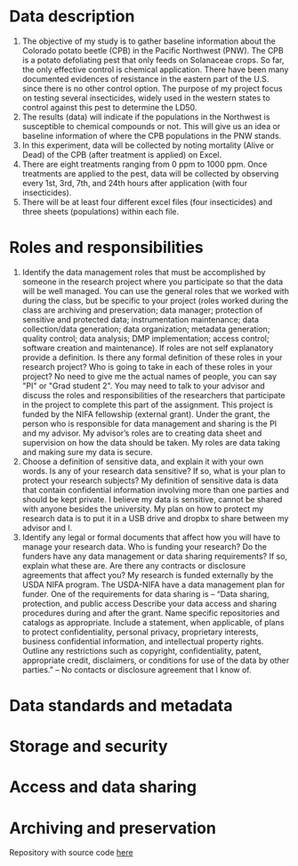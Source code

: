 # Data description
1. The objective of my study is to gather baseline information about the Colorado potato beetle (CPB) in the Pacific Northwest (PNW). The CPB is a potato defoliating pest that only feeds on Solanaceae crops. So far, the only effective control is chemical application. There have been many documented evidences of resistance in the eastern part of the U.S. since there is no other control option. The purpose of my project focus on testing several insecticides, widely used in the western states to control against this pest to determine the LD50.   
2. The results (data) will indicate if the populations in the Northwest is susceptible to chemical compounds or not. This will give us an idea or baseline information of where the CPB populations in the PNW stands. 
3. In this experiment, data will be collected by noting mortality (Alive or Dead) of the CPB (after treatment is applied) on Excel.  
4. There are eight treatments ranging from 0 ppm to 1000 ppm. Once treatments are applied to the pest, data will be collected by observing every 1st, 3rd, 7th, and 24th hours after application (with four insecticides). 
5. There will be at least four different excel files (four insecticides) and three sheets (populations) within each file.

# Roles and responsibilities
1. Identify the data management roles that must be accomplished by someone in the research project where you participate so that the data will be well managed. You can use the general roles that we worked with during the class, but be specific to your project (roles worked during the class are archiving and preservation; data manager; protection of sensitive and protected data; instrumentation maintenance; data collection/data generation; data organization; metadata generation; quality control; data analysis; DMP implementation; access control; software creation and maintenance). If roles are not self explanatory provide a definition. Is there any formal definition of these roles in your research project? Who is going to take in each of these roles in your project? No need to give me the actual names of people, you can say "PI" or "Grad student 2". You may need to talk to your advisor and discuss the roles and responsibilities of the researchers that participate in the project to complete this part of the assignment. 
This project is funded by the NIFA fellowship (external grant). Under the grant, the person who is responsible for data management and sharing is the PI and my advisor.  My advisor’s roles are to creating data sheet and supervision on how the data should be taken. My roles are data taking and making sure my data is secure. 
2. Choose a definition of sensitive data, and explain it with your own words. Is any of your research data sensitive? If so, what is your plan to protect your research subjects?
My definition of sensitive data is data that contain confidential information involving more than one parties and should be kept private. I believe my data is sensitive, cannot be shared with anyone besides the university. My plan on how to protect my research data is to put it in a USB drive and dropbx to share between my advisor and I. 
3. Identify any legal or formal documents that affect how you will have to manage your research data. Who is funding your research? Do the funders have any data management or data sharing requirements? If so, explain what these are. Are there any contracts or disclosure agreements that affect you? 
My research is funded externally by the USDA NIFA program. The USDA-NIFA have a data management plan for funder. One of the requirements for data sharing is – “Data sharing, protection, and public access Describe your data access and sharing procedures during and after the grant. Name specific repositories and catalogs as appropriate. Include a statement, when applicable, of plans to protect confidentiality, personal privacy, proprietary interests, business confidential information, and intellectual property rights. Outline any restrictions such as copyright, confidentiality, patent, appropriate credit, disclaimers, or conditions for use of the data by other parties.” – No contacts or disclosure agreement that I know of. 


# Data standards and metadata

# Storage and security

# Access and data sharing

# Archiving and preservation

Repository with source code [here](https://github.com/clarallebot/GRAD521_DMPtemplate)
